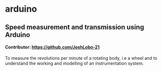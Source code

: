 # arduino
## Speed measurement and transmission using Arduino
#### Contributor: https://github.com/JoshLobo-21

To measure the revolutions per minute of a rotating body, i.e a wheel and to understand the working and modelling of an instrumentation system.
